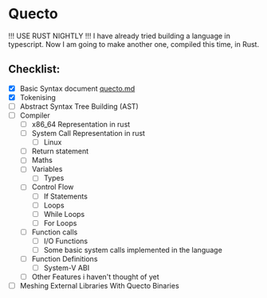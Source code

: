# Quecto
!!! USE RUST NIGHTLY !!!
I have already tried building a language in typescript.
Now I am going to make another one, compiled this time, in Rust.

## Checklist:
- [x] Basic Syntax document [quecto.md](quecto.md)
- [x] Tokenising
- [ ] Abstract Syntax Tree Building (AST)
- [ ] Compiler
  - [ ] x86_64 Representation in rust
  - [ ] System Call Representation in rust
    - [ ] Linux
  - [ ] Return statement
  - [ ] Maths
  - [ ] Variables
    - [ ] Types
  - [ ] Control Flow
    - [ ] If Statements
    - [ ] Loops
    - [ ] While Loops
    - [ ] For Loops
  - [ ] Function calls
    - [ ] I/O Functions
    - [ ] Some basic system calls implemented in the language
  - [ ] Function Definitions
    - [ ] System-V ABI
  - [ ] Other Features i haven't thought of yet
- [ ] Meshing External Libraries With Quecto Binaries